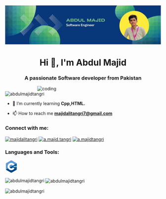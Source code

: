 ![logo](https://github.com/AbdulMajidtangri/AbdulMajidtangri/blob/main/logooffmajid'.jpg)
<h1 align="center">Hi 👋, I'm Abdul Majid</h1>
<h3 align="center">A passionate Software developer from Pakistan</h3>
<img align="right"alt="coding"width="400"src="https://media0.giphy.com/media/qgQUggAC3Pfv687qPC/giphy.gif">
<p align="left"> <img src="https://komarev.com/ghpvc/?username=abdulmajidtangri&label=Profile%20views&color=0e75b6&style=flat" alt="abdulmajidtangri" /> </p>

- 🌱 I’m currently learning **Cpp,HTML.**

- 📫 How to reach me **majidalitangri7@gmail.com**

<h3 align="left">Connect with me:</h3>
<p align="left">
<a href="https://twitter.com/majidalitangri" target="blank"><img align="center" src="https://raw.githubusercontent.com/rahuldkjain/github-profile-readme-generator/master/src/images/icons/Social/twitter.svg" alt="majidalitangri" height="30" width="40" /></a>
<a href="https://fb.com/a.majid.tangri" target="blank"><img align="center" src="https://raw.githubusercontent.com/rahuldkjain/github-profile-readme-generator/master/src/images/icons/Social/facebook.svg" alt="a.majid.tangri" height="30" width="40" /></a>
<a href="https://instagram.com/a.majidtangri" target="blank"><img align="center" src="https://raw.githubusercontent.com/rahuldkjain/github-profile-readme-generator/master/src/images/icons/Social/instagram.svg" alt="a.majidtangri" height="30" width="40" /></a>
</p>

<h3 align="left">Languages and Tools:</h3>
<p align="left"> <a href="https://www.w3schools.com/cpp/" target="_blank" rel="noreferrer"> <img src="https://raw.githubusercontent.com/devicons/devicon/master/icons/cplusplus/cplusplus-original.svg" alt="cplusplus" width="40" height="40"/> </a> </p>

<p><img align="left" src="https://github-readme-stats.vercel.app/api/top-langs?username=abdulmajidtangri&show_icons=true&locale=en&layout=compact" alt="abdulmajidtangri" /></p>

<p>&nbsp;<img align="center" src="https://github-readme-stats.vercel.app/api?username=abdulmajidtangri&show_icons=true&locale=en" alt="abdulmajidtangri" /></p>

<p><img align="center" src="https://github-readme-streak-stats.herokuapp.com/?user=abdulmajidtangri&" alt="abdulmajidtangri" /></p>
